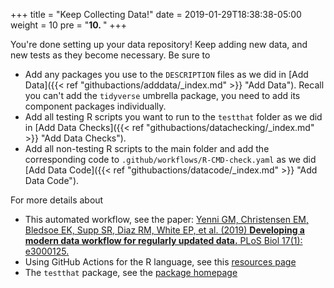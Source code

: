 +++
title = "Keep Collecting Data!"
date = 2019-01-29T18:38:38-05:00
weight = 10
pre = "<b>10. </b>"
+++

You're done setting up your data repository! Keep adding new data, and new tests as they become necessary. Be sure to

* Add any packages you use to the `DESCRIPTION` files as we did in [Add Data]({{< ref "githubactions/adddata/_index.md" >}} "Add Data"). Recall you can't add the `tidyverse` umbrella package, you need to add its component packages individually.
* Add all testing R scripts you want to run to the `testthat` folder as we did in [Add Data Checks]({{< ref "githubactions/datachecking/_index.md" >}} "Add Data Checks").
* Add all non-testing R scripts to the main folder and add the corresponding code to `.github/workflows/R-CMD-check.yaml` as we did [Add Data Code]({{< ref "githubactions/datacode/_index.md" >}} "Add Data Code").

For more details about

* This automated workflow, see the paper: [Yenni GM, Christensen EM, Bledsoe EK, Supp SR, Diaz RM, White EP, et al. (2019) **Developing a modern data workflow for regularly updated data.** PLoS Biol 17(1): e3000125.](https://doi.org/10.1371/journal.pbio.3000125)
* Using GitHub Actions for the R language, see this [resources page](https://github.com/r-lib/actions)
* The `testthat` package, see the [package homepage](https://testthat.r-lib.org/)

